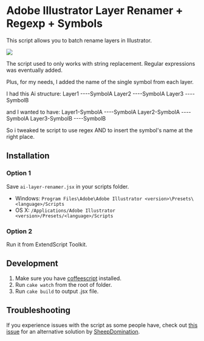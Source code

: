 # Adobe Illustrator Layer Renamer + Regexp + Symbols

This script allows you to batch rename layers in Illustrator. 

![](https://s3-us-west-2.amazonaws.com/sebastienlavoie.personal/adobe-illustrator-layer-renamer.png)

The script used to only works with string replacement. Regular expressions was eventually added.

Plus, for my needs, I added the name of the single symbol from each layer.

I had this Ai structure:
Layer1
----SymbolA
Layer2
----SymbolA
Layer3
----SymbolB

and I wanted to have:
Layer1-SymbolA
----SymbolA
Layer2-SymbolA
----SymbolA
Layer3-SymbolB
----SymbolB
 
So i tweaked te script to use regex AND to insert the symbol's name at the right place.

## Installation

### Option 1

Save `ai-layer-renamer.jsx` in your scripts folder.

- Windows: `Program Files\Adobe\Adobe Illustrator <version>\Presets\<language>/Scripts`
- OS X: `/Applications/Adobe Illustrator <version>/Presets/<language>/Scripts`

### Option 2

Run it from ExtendScript Toolkit.

## Development

1. Make sure you have [coffeescript](http://coffeescript.org) installed.
2. Run `cake watch` from the root of folder.
3. Run `cake build` to output .jsx file.
 
## Troubleshooting

If you experience issues with the script as some people have, check out [this issue](https://github.com/seblavoie/adobe-illustrator-layer-renamer/issues/1#issuecomment-102243191) for an alternative solution by [SheepDomination](https://github.com/SheepDomination).
